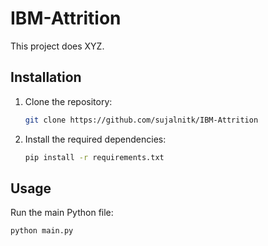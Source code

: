 # IBM-Attrition


This project does XYZ.

## Installation

1. Clone the repository:

    ```bash
    git clone https://github.com/sujalnitk/IBM-Attrition
    ```

2. Install the required dependencies:

    ```bash
    pip install -r requirements.txt
    ```

## Usage

Run the main Python file:

```bash
python main.py
```

    
